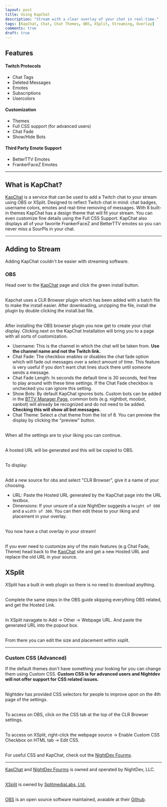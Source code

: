 ```yaml
---
layout: post
title: Using KapChat
description: "Stream with a clear overlay of your chat in real-time."
tags: [KapChat, Chat, Chat Themes, OBS, XSplit, Streaming, Overlay]
comments: true
draft: true
---
```

## Features

#### Twitch Protocols
 - Chat Tags
 - Deleted Messages
 - Emotes
 - Subscriptions
 - Usercolors
 
#### Customization
 - Themes
 - Full CSS support (for advanced users) 
 - Chat Fade
 - Show/Hide Bots
 
#### Third Party Emote Support
 - BetterTTV Emotes
 - FrankerFaceZ Emotes

----------

## What is KapChat?
[KapChat](https://nightdev.com/kapchat/) is a service that can be used to add a Twitch chat to your stream using OBS or XSplit. Designed to reflect Twitch chat in mind: chat badges, username colors, emotes and real-time removing of messages. With 8 built-in themes KapChat has a design theme that will fit your stream. You can even customize fine details using the Full CSS Support. KapChat also displays all of your favorite FrankerFaceZ and BetterTTV emotes so you can never miss a SourPls in your chat. 

----------

## Adding to Stream
Adding KapChat couldn't be easier with streaming software. 

### OBS
Head over to the [KapChat](https://nightdev.com/kapchat/) page and click the green install button.

<br>Kapchat uses a CLR Browser plugin which has been added with a batch file to make the install easier. After downloading, unzipping the file, install the plugin by double clicking the install.bat file. 

<br>After installing the OBS browser plugin you now get to create your chat display. Clicking next on the KapChat Installation will bring you to a page with all sorts of customization. 

 - Username: This is the channel in which the chat will be taken from. **Use the channel name and not the Twitch link.**
 - Chat Fade: The checkbox enables or disables the chat fade option which will fade out messages over a select amount of time. This feature is very useful if you don't want chat lines stuck there until someone sends a message.
 - Chat Fade Length: In seconds the default time is 30 seconds, feel free to play around with these time settings. If the Chat Fade checkbox is unchecked you can ignore this setting.
 - Show Bots: By default KapChat ignores bots. Custom bots can be added in the [BTTV Manager Page](https://manage.betterttv.net/channel), common bots (e.g. nightbot, moobot, xanbot) will already be recognized and do not need to be added. **Checking this will show all bot messages.**
 - Chat Theme: Select a chat theme from the list of 8. You can preview the display by clicking the "preview" button.

<br>When all the settings are to your liking you can continue. 

<br>A hosted URL will be generated and this will be copied to OBS.

<br>To display:

<br>Add a new source for obs and select "CLR Browser", give it a name of your choosing.

 - URL: Paste the Hosted URL generated by the KapChat page into the URL textbox. 
 - Dimensions:  If your unsure of a size NightDev suggests a `height of 600` and a `width of 300`. You can then edit these to your liking and placement in your overlay.

<br>You now have a chat overlay in your stream! 

<br>If you ever need to customize any of the main features (e.g Chat Fade, Theme) head back to the [KapChat](https://nightdev.com/kapchat/) site and get a new Hosted URL and replace the old URL in your source.

## XSplit
XSplit has a built in web plugin so there is no need to download anything. 

<br>Complete the same steps in the OBS guide skipping everything OBS related, and get the Hosted Link. 

<br>In XSplit navagate to Add -> Other -> Webpage URL. And paste the generated URL into the popout box. 

<br>From there you can edit the size and placement within xsplit.

----------

### Custom CSS (Advanced)
If the default themes don't have something your looking for you can change them using Custom CSS. **Custom CSS is for advanced users and Nightdev will not offer support for CSS related issues.**

<br>Nightdev has provided CSS selectors for people to improve upon on the 4th page of the settings.

<br>To access on OBS, click on the CSS tab at the top of the CLR Browser settings.

<br>To access on XSplit, right-click the webpage source -> Enable Custom CSS Checkbox on HTML tab -> Edit CSS. 

<br>For useful CSS and KapChat, check out the [NightDev Fourms](https://community.nightdev.com/c/kapchat). 

----------

[KapChat](https://nightdev.com/kapchat/) and [NightDev Fourms](https://community.nightdev.com) is owned and operated by NightDev, LLC.

<br>[XSplit](https://www.xsplit.com) is owned by  [SplitmediaLabs, Ltd.](http://www.splitmedialabs.com/)

<br>[OBS](https://obsproject.com/) is an open source software maintained, avaiable at their [Github](https://github.com/jp9000/OBS).
